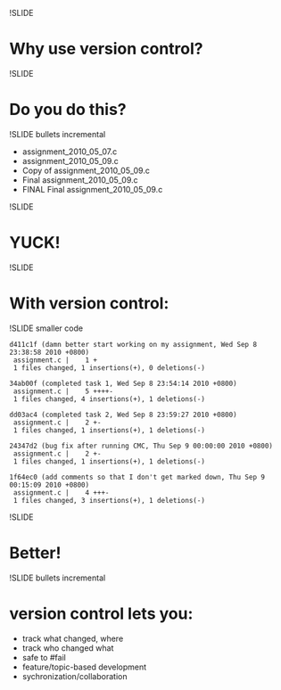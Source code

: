 !SLIDE

# Why use version control? #

!SLIDE

# Do you do this? #

!SLIDE bullets incremental

* assignment_2010_05_07.c
* assignment_2010_05_09.c
* Copy of assignment_2010_05_09.c
* Final assignment_2010_05_09.c
* FINAL Final assignment_2010_05_09.c

!SLIDE

# YUCK! #

!SLIDE

# With version control: #

!SLIDE smaller code

	d411c1f (damn better start working on my assignment, Wed Sep 8 23:38:58 2010 +0800)
	 assignment.c |    1 +
	 1 files changed, 1 insertions(+), 0 deletions(-)

	34ab00f (completed task 1, Wed Sep 8 23:54:14 2010 +0800)
	 assignment.c |    5 ++++-
	 1 files changed, 4 insertions(+), 1 deletions(-)

	dd03ac4 (completed task 2, Wed Sep 8 23:59:27 2010 +0800)
	 assignment.c |    2 +-
	 1 files changed, 1 insertions(+), 1 deletions(-)

	24347d2 (bug fix after running CMC, Thu Sep 9 00:00:00 2010 +0800)
	 assignment.c |    2 +-
	 1 files changed, 1 insertions(+), 1 deletions(-)

	1f64ec0 (add comments so that I don't get marked down, Thu Sep 9 00:15:09 2010 +0800)
	 assignment.c |    4 +++-
	 1 files changed, 3 insertions(+), 1 deletions(-)

!SLIDE

# Better! #

!SLIDE bullets incremental

# version control lets you: #

* track what changed, where
* track who changed what
* safe to #fail
* feature/topic-based development
* sychronization/collaboration
